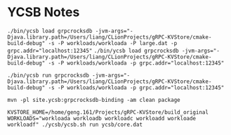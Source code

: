 # YCSB Notes


`./bin/ycsb load grpcrocksdb -jvm-args="-Djava.library.path=/Users/liang/CLionProjects/gRPC-KVStore/cmake-build-debug" -s -P workloads/workloada -P large.dat -p grpc.addr="localhost:12345"`
`./bin/ycsb load grpcrocksdb -jvm-args="-Djava.library.path=/Users/liang/CLionProjects/gRPC-KVStore/cmake-build-debug" -s -P workloads/workloada -p grpc.addr="localhost:12345"`

`./bin/ycsb run grpcrocksdb -jvm-args="-Djava.library.path=/Users/liang/CLionProjects/gRPC-KVStore/cmake-build-debug" -s -P workloads/workloada -p grpc.addr="localhost:12345"`


`mvn -pl site.ycsb:grpcrocksdb-binding -am clean package`

`KVSTORE_HOME=/home/geng.161/Projects/gRPC-KVStore/build_original WORKLOADS="workloada workloadb workloadc workloadd workloade workloadf" ./ycsb/ycsb.sh run ycsb/core.dat`